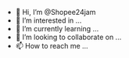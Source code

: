 - 👋 Hi, I’m @Shopee24jam
- 👀 I’m interested in ...
- 🌱 I’m currently learning ...
- 💞️ I’m looking to collaborate on ...
- 📫 How to reach me ...

<!---
Shopee24jam/Shopee24jam is a ✨ special ✨ repository because its `README.md` (this file) appears on your GitHub profile.
You can click the Preview link to take a look at your changes.
--->
